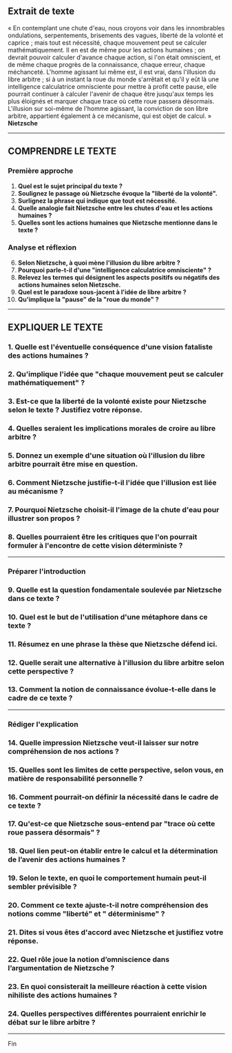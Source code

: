 ## Extrait de texte

« En contemplant une chute d'eau, nous croyons voir dans les innombrables ondulations, serpentements, brisements des vagues, liberté de la volonté et caprice ; mais tout est nécessité, chaque mouvement peut se calculer mathématiquement. Il en est de même pour les actions humaines ; on devrait pouvoir calculer d'avance chaque action, si l'on était omniscient, et de même chaque progrès de la connaissance, chaque erreur, chaque méchanceté. L'homme agissant lui même est, il est vrai, dans l'illusion du libre arbitre ; si à un instant la roue du monde s'arrêtait et qu'il y eût là une intelligence calculatrice omnisciente pour mettre à profit cette pause, elle pourrait continuer à calculer l'avenir de chaque être jusqu'aux temps les plus éloignés et marquer chaque trace où cette roue passera désormais. L'illusion sur soi-même de l'homme agissant, la conviction de son libre arbitre, appartient également à ce mécanisme, qui est objet de calcul. »  
**Nietzsche**

---

## COMPRENDRE LE TEXTE

### Première approche

1. **Quel est le sujet principal du texte ?**  
2. **Soulignez le passage où Nietzsche évoque la "liberté de la volonté".**  
3. **Surlignez la phrase qui indique que tout est nécessité.**  
4. **Quelle analogie fait Nietzsche entre les chutes d'eau et les actions humaines ?**  
5. **Quelles sont les actions humaines que Nietzsche mentionne dans le texte ?**  

### Analyse et réflexion

6. **Selon Nietzsche, à quoi mène l'illusion du libre arbitre ?**  
7. **Pourquoi parle-t-il d'une "intelligence calculatrice omnisciente" ?**  
8. **Relevez les termes qui désignent les aspects positifs ou négatifs des actions humaines selon Nietzsche.**  
9. **Quel est le paradoxe sous-jacent à l'idée de libre arbitre ?**  
10. **Qu'implique la "pause" de la "roue du monde" ?**  

---

## EXPLIQUER LE TEXTE

### 1. Quelle est l'éventuelle conséquence d'une vision fataliste des actions humaines ?  

### 2. Qu'implique l'idée que "chaque mouvement peut se calculer mathématiquement" ?  

### 3. Est-ce que la liberté de la volonté existe pour Nietzsche selon le texte ? Justifiez votre réponse.  

### 4. Quelles seraient les implications morales de croire au libre arbitre ?  

### 5. Donnez un exemple d'une situation où l'illusion du libre arbitre pourrait être mise en question.  

### 6. Comment Nietzsche justifie-t-il l'idée que l'illusion est liée au mécanisme ?  

### 7. Pourquoi Nietzsche choisit-il l'image de la chute d'eau pour illustrer son propos ?  

### 8. Quelles pourraient être les critiques que l'on pourrait formuler à l'encontre de cette vision déterministe ?  

---

### Préparer l'introduction

### 9. Quelle est la question fondamentale soulevée par Nietzsche dans ce texte ?  

### 10. Quel est le but de l'utilisation d'une métaphore dans ce texte ?  

### 11. Résumez en une phrase la thèse que Nietzsche défend ici.  

### 12. Quelle serait une alternative à l'illusion du libre arbitre selon cette perspective ?  

### 13. Comment la notion de connaissance évolue-t-elle dans le cadre de ce texte ?  

---

### Rédiger l'explication

### 14. Quelle impression Nietzsche veut-il laisser sur notre compréhension de nos actions ?  

### 15. Quelles sont les limites de cette perspective, selon vous, en matière de responsabilité personnelle ?  

### 16. Comment pourrait-on définir la nécessité dans le cadre de ce texte ?  

### 17. Qu'est-ce que Nietzsche sous-entend par "trace où cette roue passera désormais" ?  

### 18. Quel lien peut-on établir entre le calcul et la détermination de l’avenir des actions humaines ?  

### 19. Selon le texte, en quoi le comportement humain peut-il sembler prévisible ?  

### 20. Comment ce texte ajuste-t-il notre compréhension des notions comme "liberté" et " déterminisme" ?  

### 21. Dites si vous êtes d'accord avec Nietzsche et justifiez votre réponse.  

### 22. Quel rôle joue la notion d’omniscience dans l’argumentation de Nietzsche ?  

### 23. En quoi consisterait la meilleure réaction à cette vision nihiliste des actions humaines ?  

### 24. Quelles perspectives différentes pourraient enrichir le débat sur le libre arbitre ?  

---

Fin
